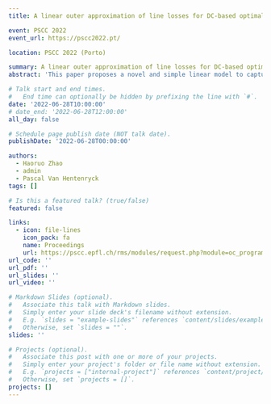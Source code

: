```yaml
---
title: A linear outer approximation of line losses for DC-based optimal power flow problems

event: PSCC 2022
event_url: https://pscc2022.pt/

location: PSCC 2022 (Porto)

summary: A linear outer approximation of line losses for DC-based optimal power flow problems
abstract: 'This paper proposes a novel and simple linear model to capture line losses for use in linearized DC models, such as optimal power flow (DC-OPF) and security-constrained economic dispatch (SCED). The Line Loss Outer Approximation (LLOA) model implements an outer approximation of the line losses lazily and typically terminates in a small number of iterations. Experiments on large-scale power systems demonstrate the accuracy and computational efficiency of LLOA and contrast it with classical line loss approaches. The results seem to indicate that LLOA is a practical and useful model for real-world applications, providing a good tradeoff between accuracy, compu- tational efficiency, and implementation simplicity. In particular, the LLOA method may have significant advantages compared to the traditional loss factor formulation for multi-period, stochastic optimization problems where good reference points may not be available. The paper also provides a comprehensive overview and evaluation of approximation methods for line losses.'

# Talk start and end times.
#   End time can optionally be hidden by prefixing the line with `#`.
date: '2022-06-28T10:00:00'
# date_end: '2022-06-28T12:00:00'
all_day: false

# Schedule page publish date (NOT talk date).
publishDate: '2022-06-28T00:00:00'

authors:
  - Haoruo Zhao
  - admin
  - Pascal Van Hentenryck
tags: []

# Is this a featured talk? (true/false)
featured: false

links:
  - icon: file-lines
    icon_pack: fa
    name: Proceedings
    url: https://pscc.epfl.ch/rms/modules/request.php?module=oc_program&action=view.php&id=1820&file=1/1820.pdf
url_code: ''
url_pdf: ''
url_slides: ''
url_video: ''

# Markdown Slides (optional).
#   Associate this talk with Markdown slides.
#   Simply enter your slide deck's filename without extension.
#   E.g. `slides = "example-slides"` references `content/slides/example-slides.md`.
#   Otherwise, set `slides = ""`.
slides: ''

# Projects (optional).
#   Associate this post with one or more of your projects.
#   Simply enter your project's folder or file name without extension.
#   E.g. `projects = ["internal-project"]` references `content/project/deep-learning/index.md`.
#   Otherwise, set `projects = []`.
projects: []
---
```

